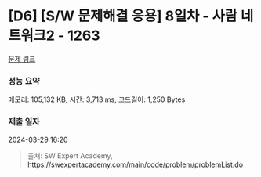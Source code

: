 # [D6] [S/W 문제해결 응용] 8일차 - 사람 네트워크2 - 1263 

[문제 링크](https://swexpertacademy.com/main/code/problem/problemDetail.do?contestProbId=AV18P2B6Iu8CFAZN) 

### 성능 요약

메모리: 105,132 KB, 시간: 3,713 ms, 코드길이: 1,250 Bytes

### 제출 일자

2024-03-29 16:20



> 출처: SW Expert Academy, https://swexpertacademy.com/main/code/problem/problemList.do